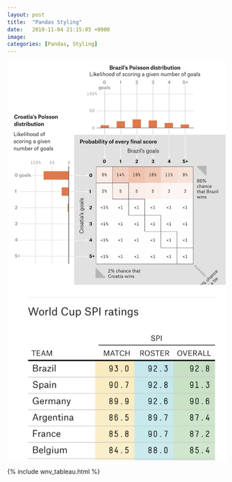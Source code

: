 ```yaml
---
layout: post
title:  "Pandas Styling"
date:   2018-11-04 21:15:05 +0000
image: 
categories: [Pandas, Styling]
---
```


<img src="https://raw.githubusercontent.com/slee279/slee279.github.io/master/assets/images/blog_img/example1.png">
<img src="https://raw.githubusercontent.com/slee279/slee279.github.io/master/assets/images/blog_img/example2.png">


{% include wnv_tableau.html %}
